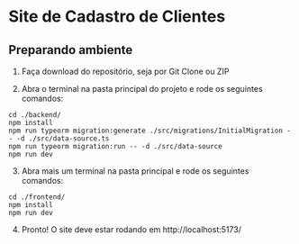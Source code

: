 # Site de Cadastro de Clientes

## Preparando ambiente

1. Faça download do repositório, seja por Git Clone ou ZIP

2. Abra o terminal na pasta principal do projeto e rode os seguintes comandos:

```shell
cd ./backend/
npm install
npm run typeorm migration:generate ./src/migrations/InitialMigration -- -d ./src/data-source.ts
npm run typeorm migration:run -- -d ./src/data-source
npm run dev
```

3. Abra mais um terminal na pasta principal e rode os seguintes comandos:

```shell
cd ./frontend/
npm install
npm run dev
```

4. Pronto! O site deve estar rodando em http://localhost:5173/
